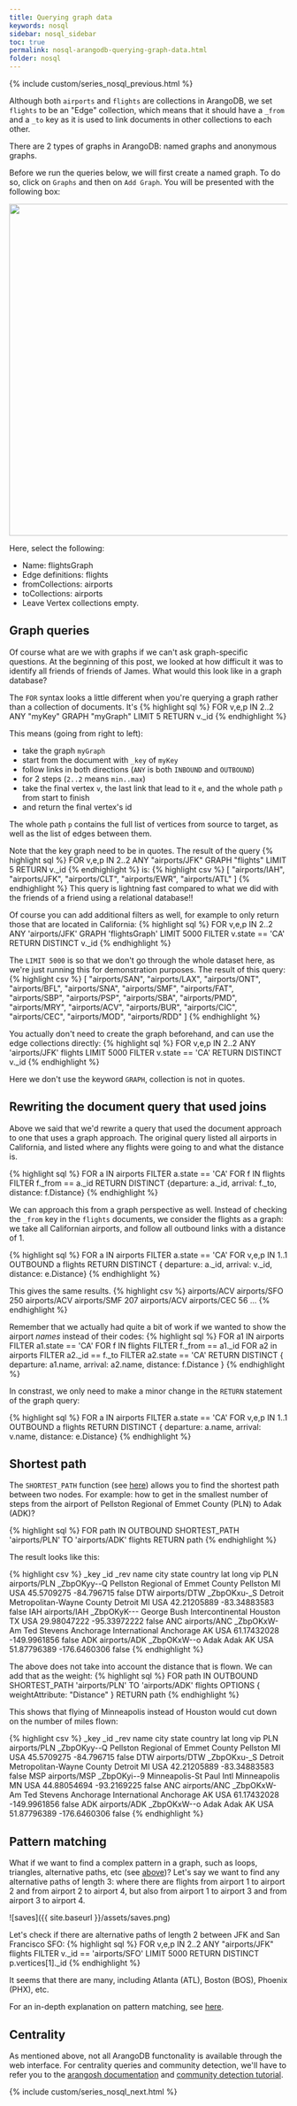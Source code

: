 ```yaml
---
title: Querying graph data
keywords: nosql
sidebar: nosql_sidebar
toc: true
permalink: nosql-arangodb-querying-graph-data.html
folder: nosql
---
```

{% include custom/series_nosql_previous.html %}

Although both `airports` and `flights` are collections in ArangoDB, we set `flights` to be an "Edge" collection, which means that it should have a `_from` and a `_to` key as it is used to link documents in other collections to each other.

There are 2 types of graphs in ArangoDB: named graphs and anonymous graphs.

Before we run the queries below, we will first create a named graph. To do so, click on `Graphs` and then on `Add Graph`. You will be presented with the following box:

<img src="{{ site.baseurl }}/assets/arangodb_creategraph.png" width="600px"/>

Here, select the following:
- Name: flightsGraph
- Edge definitions: flights
- fromCollections: airports
- toCollections: airports
- Leave Vertex collections empty.

## Graph queries
Of course what are we with graphs if we can't ask graph-specific questions. At the beginning of this post, we looked at how difficult it was to identify all friends of friends of James. What would this look like in a graph database?

The `FOR` syntax looks a little different when you're querying a graph rather than a collection of documents. It's
{% highlight sql %}
FOR v,e,p IN 2..2 ANY "myKey" GRAPH "myGraph"
LIMIT 5
RETURN v._id
{% endhighlight %}

This means (going from right to left):
- take the graph `myGraph`
- start from the document with `_key` of `myKey`
- follow links in both directions (`ANY` is both `INBOUND` and `OUTBOUND`)
- for 2 steps (`2..2` means `min..max`)
- take the final vertex `v`, the last link that lead to it `e`, and the whole path `p` from start to finish
- and return the final vertex's id

The whole path `p` contains the full list of vertices from source to target, as well as the list of edges between them.

Note that the key  graph need to be in quotes. The result of the query
{% highlight sql %}
FOR v,e,p IN 2..2 ANY "airports/JFK" GRAPH "flights"
LIMIT 5
RETURN v._id
{% endhighlight %}
is:
{% highlight csv %}
[
  "airports/IAH",
  "airports/JFK",
  "airports/CLT",
  "airports/EWR",
  "airports/ATL"
]
{% endhighlight %}
This query is lightning fast compared to what we did with the friends of a friend using a relational database!!

Of course you can add additional filters as well, for example to only return those that are located in California:
{% highlight sql %}
FOR v,e,p IN 2..2 ANY 'airports/JFK' GRAPH 'flightsGraph'
LIMIT 5000
FILTER v.state == 'CA'
RETURN DISTINCT v._id
{% endhighlight %}

The `LIMIT 5000` is so that we don't go through the whole dataset here, as we're just running this for demonstration purposes. The result of this query:
{% highlight csv %}
[
  "airports/SAN",
  "airports/LAX",
  "airports/ONT",
  "airports/BFL",
  "airports/SNA",
  "airports/SMF",
  "airports/FAT",
  "airports/SBP",
  "airports/PSP",
  "airports/SBA",
  "airports/PMD",
  "airports/MRY",
  "airports/ACV",
  "airports/BUR",
  "airports/CIC",
  "airports/CEC",
  "airports/MOD",
  "airports/RDD"
]
{% endhighlight %}

You actually don't need to create the graph beforehand, and can use the edge collections directly:
{% highlight sql %}
FOR v,e,p IN 2..2 ANY 'airports/JFK' flights
LIMIT 5000
FILTER v.state == 'CA'
RETURN DISTINCT v._id
{% endhighlight %}

Here we don't use the keyword `GRAPH`,  collection is not in quotes.

## Rewriting the document query that used joins
Above we said that we'd rewrite a query that used the document approach to one that uses a graph approach. The original query listed all airports in California, and listed where any flights were going to and what the distance is.

{% highlight sql %}
FOR a IN airports
  FILTER a.state == 'CA'
  FOR f IN flights
    FILTER f._from == a._id
    RETURN DISTINCT {departure: a._id, arrival: f._to, distance: f.Distance}
{% endhighlight %}

We can approach this from a graph perspective as well. Instead of checking the `_from` key in the `flights` documents, we consider the flights as a graph: we take all Californian airports, and follow all outbound links with a distance of 1.

{% highlight sql %}
FOR a IN airports
  FILTER a.state == 'CA'
  FOR v,e,p IN 1..1 OUTBOUND a flights
    RETURN DISTINCT { departure: a._id, arrival: v._id, distance: e.Distance}
{% endhighlight %}

This gives the same results.
{% highlight csv %}
airports/ACV  airports/SFO  250
airports/ACV  airports/SMF  207
airports/ACV  airports/CEC  56
...
{% endhighlight %}

Remember that we actually had quite a bit of work if we wanted to show the airport _names_ instead of their codes:
{% highlight sql %}
FOR a1 IN airports
  FILTER a1.state == 'CA'
  FOR f IN flights
    FILTER f._from == a1._id
    FOR a2 in airports
      FILTER a2._id == f._to
      FILTER a2.state == 'CA'
      RETURN DISTINCT {
        departure: a1.name,
        arrival: a2.name,
        distance: f.Distance }
{% endhighlight %}

In constrast, we only need to make a minor change in the `RETURN` statement of the graph query:

{% highlight sql %}
FOR a IN airports
  FILTER a.state == 'CA'
  FOR v,e,p IN 1..1 OUTBOUND a flights
    RETURN DISTINCT { departure: a.name, arrival: v.name, distance: e.Distance}
{% endhighlight %}

## Shortest path
The `SHORTEST_PATH` function (see [here](https://www.arangodb.com/docs/stable/aql/graphs-kshortest-paths.html)) allows you to find the shortest path between two nodes. For example: how to get in the smallest number of steps from the airport of Pellston Regional of Emmet County (PLN) to Adak (ADK)?

{% highlight sql %}
FOR path IN OUTBOUND SHORTEST_PATH 'airports/PLN' TO 'airports/ADK' flights
RETURN path
{% endhighlight %}

The result looks like this:

{% highlight csv %}
_key  _id           _rev         name                                 city       state  country  lat          long          vip
PLN   airports/PLN  _ZbpOKyy--Q  Pellston Regional of Emmet County    Pellston   MI     USA      45.5709275   -84.796715    false
DTW   airports/DTW  _ZbpOKxu-_S  Detroit Metropolitan-Wayne County    Detroit    MI     USA      42.21205889  -83.34883583  false
IAH   airports/IAH  _ZbpOKyK---  George Bush Intercontinental         Houston    TX     USA      29.98047222  -95.33972222  false
ANC   airports/ANC  _ZbpOKxW-Am  Ted Stevens Anchorage International  Anchorage  AK     USA      61.17432028  -149.9961856  false
ADK   airports/ADK  _ZbpOKxW--o  Adak                                 Adak       AK     USA      51.87796389  -176.6460306  false
{% endhighlight %}

The above does not take into account the distance that is flown. We can add that as the weight:
{% highlight sql %}
FOR path IN OUTBOUND SHORTEST_PATH 'airports/PLN' TO 'airports/ADK' flights
OPTIONS {
  weightAttribute: "Distance"
}
RETURN path
{% endhighlight %}

This shows that flying of Minneapolis instead of Houston would cut down on the number of miles flown:

{% highlight csv %}
_key  _id           _rev         name                                 city         state  country  lat          long          vip
PLN   airports/PLN  _ZbpOKyy--Q  Pellston Regional of Emmet County    Pellston     MI     USA      45.5709275   -84.796715    false
DTW   airports/DTW  _ZbpOKxu-_S  Detroit Metropolitan-Wayne County    Detroit      MI     USA      42.21205889  -83.34883583  false
MSP   airports/MSP  _ZbpOKyi--9  Minneapolis-St Paul Intl             Minneapolis  MN     USA      44.88054694  -93.2169225   false
ANC   airports/ANC  _ZbpOKxW-Am  Ted Stevens Anchorage International  Anchorage    AK     USA      61.17432028  -149.9961856  false
ADK   airports/ADK  _ZbpOKxW--o  Adak                                 Adak         AK     USA      51.87796389  -176.6460306  false
{% endhighlight %}

## Pattern matching
What if we want to find a complex pattern in a graph, such as loops, triangles, alternative paths, etc (see [above](#subgraph-mapping))? Let's say we want to find any alternative paths of length 3: where there are flights from airport 1 to airport 2 and from airport 2 to airport 4, but also from airport 1 to airport 3 and from airport 3 to airport 4.

![saves]({{ site.baseurl }}/assets/saves.png)

Let's check if there are alternative paths of length 2 between JFK and San Francisco SFO:
{% highlight sql %}
FOR v,e,p IN 2..2 ANY "airports/JFK" flights
FILTER v._id == 'airports/SFO'
LIMIT 5000
RETURN DISTINCT p.vertices[1]._id
{% endhighlight %}

It seems that there are many, including Atlanta (ATL), Boston (BOS), Phoenix (PHX), etc.

For an in-depth explanation on pattern matching, see [here](https://www.arangodb.com/arangodb-training-center/graphs/pattern-matching/).

## Centrality
As mentioned above, not all ArangoDB functonality is available through the web interface. For centrality queries and community detection, we'll have to refer you to the [arangosh documentation](https://www.arangodb.com/docs/stable/programs-arangosh.html) and [community detection tutorial](https://www.arangodb.com/pregel-community-detection/).

{% include custom/series_nosql_next.html %}
